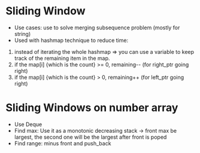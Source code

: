 # Sliding Window 
- Use cases: use to solve merging subsequence problem (mostly for string)
- Used with hashmap technique to reduce time:
1. instead of iterating the whole hashmap => you can use a variable to keep track of the remaining item in the map.
2. if the map[i] {which is the count} >= 0, remaining-- (for right_ptr going right)
3. if the map[i] {which is the count} > 0, remaining++ (for left_ptr going right)

# Sliding Windows on number array
- Use Deque
- Find max: Use it as a monotonic decreasing stack -> front max be largest, the second one will be the largest after front is poped
- Find range: minus front and push_back
